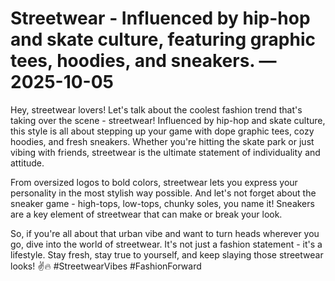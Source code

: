 # Streetwear - Influenced by hip-hop and skate culture, featuring graphic tees, hoodies, and sneakers. — 2025-10-05

Hey, streetwear lovers! Let's talk about the coolest fashion trend that's taking over the scene - streetwear! Influenced by hip-hop and skate culture, this style is all about stepping up your game with dope graphic tees, cozy hoodies, and fresh sneakers. Whether you're hitting the skate park or just vibing with friends, streetwear is the ultimate statement of individuality and attitude.

From oversized logos to bold colors, streetwear lets you express your personality in the most stylish way possible. And let's not forget about the sneaker game - high-tops, low-tops, chunky soles, you name it! Sneakers are a key element of streetwear that can make or break your look.

So, if you're all about that urban vibe and want to turn heads wherever you go, dive into the world of streetwear. It's not just a fashion statement - it's a lifestyle. Stay fresh, stay true to yourself, and keep slaying those streetwear looks! ✌️🔥 #StreetwearVibes #FashionForward